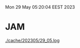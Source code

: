 Mon 29 May 05:20:04 EEST 2023
# JAM
<a href='./cache/202305/29_05.log'>./cache/202305/29_05.log</a>
